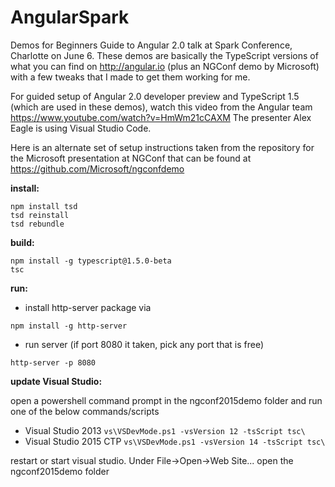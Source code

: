 # AngularSpark
Demos for Beginners Guide to Angular 2.0 talk at Spark Conference, Charlotte on June 6.  These demos are basically the TypeScript versions of what you can find on http://angular.io (plus an NGConf demo by Microsoft) with a few tweaks that I made to get them working for me.

For guided setup of Angular 2.0 developer preview and TypeScript 1.5 (which are used in these demos), watch this video from the Angular team https://www.youtube.com/watch?v=HmWm21cCAXM  The presenter Alex Eagle is using Visual Studio Code.

Here is an alternate set of setup instructions taken from the repository for the Microsoft presentation at NGConf that can be found at https://github.com/Microsoft/ngconfdemo

**install:**
```
npm install tsd
tsd reinstall
tsd rebundle
```

**build:**
```
npm install -g typescript@1.5.0-beta
tsc
```

**run:**
- install http-server package via
 ```
 npm install -g http-server 
 ```
- run server (if port 8080 it taken, pick any port that is free)
 ```
 http-server -p 8080
 ```

**update Visual Studio:**

open a powershell command prompt in the ngconf2015demo folder and run one of the below commands/scripts
- Visual Studio 2013 `vs\VSDevMode.ps1 -vsVersion 12 -tsScript tsc\`
- Visual Studio 2015 CTP `vs\VSDevMode.ps1 -vsVersion 14 -tsScript tsc\`

restart or start visual studio. Under File->Open->Web Site... open the ngconf2015demo folder
